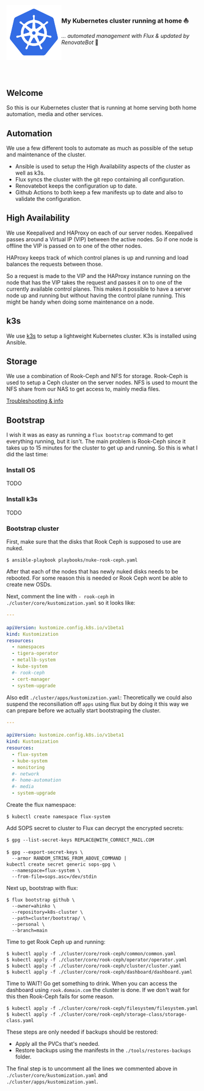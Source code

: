 <img src="docs/img/kubernetes-icon-color.png" align="left" width="144px" height="144px"/>

### My Kubernetes cluster running at home :sailboat:
_... automated management with Flux & updated by RenovateBot_ :robot:

<br />
<br />
<br />
<br />

## Welcome
So this is our Kubernetes cluster that is running at home serving both home automation, media and other services.

## Automation
We use a few different tools to automate as much as possible of the setup and maintenance of the cluster.

* Ansible is used to setup the High Availability aspects of the cluster as well as k3s.
* Flux syncs the cluster with the git repo containing all configuration.
* Renovatebot keeps the configuration up to date.
* Github Actions to both keep a few manifests up to date and also to validate the configuration.

## High Availability
We use Keepalived and HAProxy on each of our server nodes. Keepalived passes around a Virtual IP (VIP) between the active nodes. So if one node is offline the VIP is passed on to one of the other nodes.

HAProxy keeps track of which control planes is up and running and load balances the requests between those.

So a request is made to the VIP and the HAProxy instance running on the node that has the VIP takes the request and passes it on to one of the currently available control planes. This makes it possible to have a server node up and running but without having the control plane running. This might be handy when doing some maintenance on a node.

## k3s
We use [k3s](https://www.k3s.io) to setup a lightweight Kubernetes cluster. K3s is installed using Ansible.

## Storage
We use a combination of Rook-Ceph and NFS for storage. Rook-Ceph is used to setup a Ceph cluster on the server nodes. NFS is used to mount the NFS share from our NAS to get access to, mainly media files.

[Troubleshooting & info](docs/rook-ceph.md)

## Bootstrap
I wish it was as easy as running a `flux bootstrap` command to get everything running, but it isn't. The main problem is Rook-Ceph since it takes up to 15 minutes for the cluster to get up and running. So this is what I did the last time:

### Install OS
TODO

### Install k3s
TODO

### Bootstrap cluster
First, make sure that the disks that Rook Ceph is supposed to use are nuked.

```shell
$ ansible-playbook playbooks/nuke-rook-ceph.yaml
```

After that each of the nodes that has newly nuked disks needs to be rebooted. For some reason this is needed or Rook Ceph wont be able to create new OSDs.

Next, comment the line with `- rook-ceph` in `./cluster/core/kustomization.yaml` so it looks like:

```yaml
---

apiVersion: kustomize.config.k8s.io/v1beta1
kind: Kustomization
resources:
  - namespaces
  - tigera-operator
  - metallb-system
  - kube-system
  #- rook-ceph
  - cert-manager
  - system-upgrade
```

Also edit `./cluster/apps/kustomization.yaml`: Theoretically we could also suspend the reconsiliation off `apps` using flux but by doing it this way we can prepare before we actually start bootstraping the cluster.

```yaml
---

apiVersion: kustomize.config.k8s.io/v1beta1
kind: Kustomization
resources:
  - flux-system
  - kube-system
  - monitoring
  #- network
  #- home-automation
  #- media
  - system-upgrade
```

Create the flux namespace:

```shell
$ kubectl create namespace flux-system
```

Add SOPS secret to cluster to Flux can decrypt the encrypted secrets:

```shell
$ gpg --list-secret-keys REPLACE@WITH_CORRECT_MAIL.COM

$ gpg --export-secret-keys \
  --armor RANDOM_STRING_FROM_ABOVE_COMMAND |
kubectl create secret generic sops-gpg \
  --namespace=flux-system \
  --from-file=sops.asc=/dev/stdin
```

Next up, bootstrap with flux:

```shell
$ flux bootstrap github \
  --owner=ahinko \
  --repository=k8s-cluster \
  --path=cluster/bootstrap/ \
  --personal \
  --branch=main
```

Time to get Rook Ceph up and running:

```shell
$ kubectl apply -f ./cluster/core/rook-ceph/common/common.yaml
$ kubectl apply -f ./cluster/core/rook-ceph/operator/operator.yaml
$ kubectl apply -f ./cluster/core/rook-ceph/cluster/cluster.yaml
$ kubectl apply -f ./cluster/core/rook-ceph/dashboard/dashboard.yaml
```

Time to WAIT! Go get something to drink. When you can access the dashboard using `rook.domain.com` the cluster is done. If we don't wait for this then Rook-Ceph fails for some reason.

```shell
$ kubectl apply -f ./cluster/core/rook-ceph/filesystem/filesystem.yaml
$ kubectl apply -f ./cluster/core/rook-ceph/storage-class/storage-class.yaml
```

These steps are only needed if backups should be restored:

* Apply all the PVCs that's needed.
* Restore backups using the manifests in the `./tools/restores-backups` folder.

The final step is to uncomment all the lines we commented above in `./cluster/core/kustomization.yaml` and `./cluster/apps/kustomization.yaml`.
